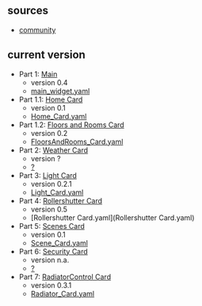 ## sources

- [community](https://community.openhab.org/t/oh3-main-ui-main-widget-part-1-the-main-widget/138812)

## current version

- Part 1: [Main](https://community.openhab.org/t/oh3-main-ui-main-widget-part-1-the-main-widget/138812)
  - version 0.4
  - [main_widget.yaml](main_widget.yaml)
- Part 1.1: [Home Card](https://community.openhab.org/t/oh3-main-ui-main-widget-part-1-1-the-main-widget-home-card/139462)
  - version 0.1
  - [Home_Card.yaml](Home_Card.yaml)
- Part 1.2: [Floors and Rooms Card](https://community.openhab.org/t/oh3-main-ui-main-widget-part-1-2-the-main-widget-floorsandrooms/140514)
  - version 0.2
  - [FloorsAndRooms_Card.yaml](FloorsAndRooms_Card.yaml)
- Part 2: [Weather Card](https://community.openhab.org/t/oh3-main-ui-main-widget-part-2-the-weather-card/138813)
  - version ?
  - [?](?)
- Part 3: [Light Card](https://community.openhab.org/t/oh3-main-ui-main-widget-part-3-the-light-card/138814)
  - version 0.2.1
  - [Light_Card.yaml](Light_Card.yaml)
- Part 4: [Rollershutter Card](https://community.openhab.org/t/oh3-main-ui-main-widget-part-4-the-rollershutter-card/138815)
  - version 0.5
  - [Rollershutter Card.yaml](Rollershutter Card.yaml)
- Part 5: [Scenes Card](https://community.openhab.org/t/oh3-main-ui-main-widget-part-5-the-scenes-card/139034)
  - version 0.1
  - [Scene_Card.yaml](Scene_Card.yaml)
- Part 6: [Security Card](https://community.openhab.org/t/oh3-main-ui-main-widget-part-6-the-security-card/139035)
  - version n.a.
  - [?](?)
- Part 7: [RadiatorControl Card](https://community.openhab.org/t/oh3-main-ui-main-widget-part-7-the-radiatorcontrol-card/139466)
  - version 0.3.1
  - [Radiator_Card.yaml](Radiator_Card.yaml)